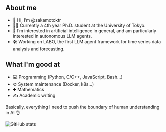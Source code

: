 ## About me
- 👋 Hi, I’m @sakamotoktr
- 👨‍🎓 Currently a 4th year Ph.D. student at the University of Tokyo.
- 👀 I’m interested in artificial intelligence in general, and am particularly interested in autonomous LLM agents.
- 🛠️ Working on LABO, the first LLM agent framework for time series data analysis and forecasting.

## What I'm good at
- 💻 Programming (Python, C/C++, JavaScript, Bash...)
- ⚙️ System maintenance (Docker, k8s...)
- ➕ Mathematics
- ✍️ Academic writing

Basically, everything I need to push the boundary of human understanding in AI 👌

![GitHub stats](https://github-readme-stats.vercel.app/api?username=sakamotoktr&show_icons=true&theme=radical)
